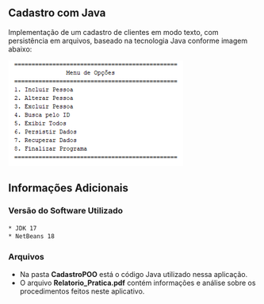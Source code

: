 ## Cadastro com Java

Implementação de um cadastro de clientes em modo texto, com persistência em arquivos, baseado na tecnologia Java conforme imagem abaixo:

![alt text](cadastroPOO.png)


## Informações Adicionais

### Versão do Software Utilizado

```bash
* JDK 17
* NetBeans 18
```

### Arquivos


* Na pasta **CadastroPOO** está o código Java utilizado nessa aplicação. 
* O arquivo **Relatorio_Pratica.pdf** contém informações e análise sobre os procedimentos feitos neste aplicativo.

